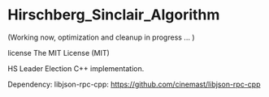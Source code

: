 Hirschberg_Sinclair_Algorithm  
=============================
(Working now, optimization and cleanup in progress ... )

license The MIT License (MIT)

HS Leader Election C++ implementation.

Dependency:
libjson-rpc-cpp: https://github.com/cinemast/libjson-rpc-cpp
